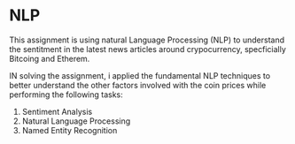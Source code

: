 # NLP
This assignment is using  natural Language Processing (NLP)  to understand the sentitment in the latest news articles around crypocurrency, specficially Bitcoing and Etherem.

IN solving the assignment, i applied the  fundamental NLP techniques to better understand the other factors involved with the coin prices while performing the following tasks:
1.	Sentiment Analysis
2.	Natural Language Processing
3.	Named Entity Recognition
